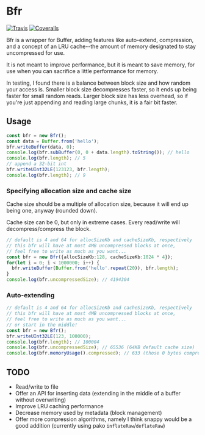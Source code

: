 # Bfr
[![Travis](https://api.travis-ci.com/freeeve/bfr.svg?branch=master)](https://travis-ci.com/freeeve/bfr)
[![Coveralls](https://img.shields.io/coveralls/freeeve/bfr.svg)](https://coveralls.io/github/freeeve/bfr)

Bfr is a wrapper for Buffer, adding features like
auto-extend, compression, and a concept of an LRU cache--the
amount of memory designated to stay uncompressed for use.

It is not meant to improve performance, but it is meant to save memory, 
for use when you can sacrifice a little performance for memory.

In testing, I found there is a balance between block size and 
how random your access is. Smaller block size decompresses faster,
so it ends up being faster for small random reads. Larger block size
has less overhead, so if you're just appending and reading large chunks,
it is a fair bit faster.

## Usage

```typescript
const bfr = new Bfr();
const data = Buffer.from('hello');
bfr.writeBuffer(data, 0);
console.log(bfr.subBuffer(0, 0 + data.length).toString()); // hello
console.log(bfr.length); // 5
// append a 32-bit int
bfr.writeUInt32LE(123123, bfr.length);
console.log(bfr.length); // 9
```

### Specifying allocation size and cache size
Cache size should be a multiple of allocation size, because it will
end up being one, anyway (rounded down). 

Cache size can be 0, but only in extreme cases. 
Every read/write will decompress/compress the block.

```typescript
// default is 4 and 64 for allocSizeKb and cacheSizeKb, respectively
// this bfr will have at most 4MB uncompressed blocks at once,
// feel free to write as much as you want...
const bfr = new Bfr({allocSizeKb:128, cacheSizeKb:1024 * 4});
for(let i = 0; i < 1000000; i++) {
  bfr.writeBuffer(Buffer.from('hello'.repeat(20)), bfr.length);
}
console.log(bfr.uncompressedSize); // 4194304
```

### Auto-extending
```typescript
// default is 4 and 64 for allocSizeKb and cacheSizeKb, respectively
// this bfr will have at most 4MB uncompressed blocks at once,
// feel free to write as much as you want...
// or start in the middle!
const bfr = new Bfr();
bfr.writeUInt32LE(123, 100000);
console.log(bfr.length); // 100004
console.log(bfr.uncompressedSize); // 65536 (64KB default cache size)
console.log(bfr.memoryUsage().compressed); // 633 (those 0 bytes compress well!)
```

## TODO 
* Read/write to file
* Offer an API for inserting data (extending in the middle of a buffer without overwriting)
* Improve LRU caching performance
* Decrease memory used by metadata (block management)
* Offer more compression algorithms, namely I think snappy would be a good addition (currently using pako `inflateRaw`/`deflateRaw`)
